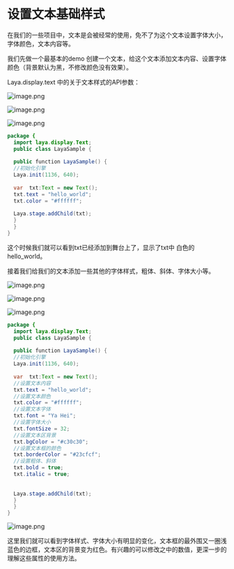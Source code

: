 # 设置文本基础样式

在我们的一些项目中，文本是会被经常的使用，免不了为这个文本设置字体大小，字体颜色，文本内容等。

我们先做一个最基本的demo 创建一个文本，给这个文本添加文本内容、设置字体颜色（背景默认为黑，不修改颜色没有效果）。

Laya.display.text 中的关于文本样式的API参数：

![image.png](http://old.ldc.layabox.com/uploadfile/image/20170215/1487127187988736.png)

![image.png](http://old.ldc.layabox.com/uploadfile/image/20170215/1487127220597758.png)

![image.png](http://old.ldc.layabox.com/uploadfile/image/20170215/1487127321516833.png)

```java
package {
  import laya.display.Text;
  public class LayaSample {
   
  public function LayaSample() {
  //初始化引擎
  Laya.init(1136, 640);
   
  var  txt:Text = new Text();
  txt.text = "hello_world";
  txt.color = "#ffffff";
   
  Laya.stage.addChild(txt);
  }  
  }
}
```

这个时候我们就可以看到txt已经添加到舞台上了，显示了txt中 白色的hello_world。

接着我们给我们的文本添加一些其他的字体样式，粗体、斜体、字体大小等。

![image.png](http://old.ldc.layabox.com/uploadfile/image/20170215/1487127744336222.png)

![image.png](http://old.ldc.layabox.com/uploadfile/image/20170215/1487127760332130.png)

![image.png](http://old.ldc.layabox.com/uploadfile/image/20170215/1487127830163998.png)

```java
package {
  import laya.display.Text;
  public class LayaSample {
   
  public function LayaSample() {
  //初始化引擎
  Laya.init(1136, 640);
   
  var  txt:Text = new Text();
  //设置文本内容
  txt.text = "hello_world";
  //设置文本颜色
  txt.color = "#ffffff";
  //设置文本字体
  txt.font = "Ya Hei";
  //设置字体大小
  txt.fontSize = 32;
  //设置文本区背景
  txt.bgColor = "#c30c30";
  //设置文本框的颜色
  txt.borderColor = "#23cfcf";
  //设置粗体、斜体
  txt.bold = true;
  txt.italic = true;
   
   
  Laya.stage.addChild(txt);
  }  
  }
}
```

![image.png](http://old.ldc.layabox.com/uploadfile/image/20170215/1487128553866671.png)

这里我们就可以看到字体样式、字体大小有明显的变化，文本框的最外围又一圈浅蓝色的边框，文本区的背景变为红色。有兴趣的可以修改之中的数值，更深一步的理解这些属性的使用方法。